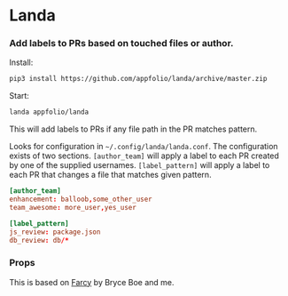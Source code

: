 # Landa

### Add labels to PRs based on touched files or author.

Install:

```bash
pip3 install https://github.com/appfolio/landa/archive/master.zip
```

Start:

```bash
landa appfolio/landa
```

This will add labels to PRs if any file path in the PR matches pattern.

Looks for configuration in `~/.config/landa/landa.conf`. The configuration
exists of two sections. `[author_team]` will apply a label to each PR created
by one of the supplied usernames. `[label_pattern]` will apply a label to each
PR that changes a file that matches given pattern.

```conf
[author_team]
enhancement: balloob,some_other_user
team_awesome: more_user,yes_user

[label_pattern]
js_review: package.json
db_review: db/*
```

### Props

This is based on [Farcy](https://github.com/appfolio/farcy) by Bryce Boe and me.
